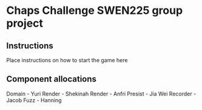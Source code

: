 # Chaps Challenge SWEN225 group project


## Instructions
Place instructions on how to start the game here

## Component allocations
Domain - Yuri
Render - Shekinah
Render - Anfri
Presist - Jia Wei
Recorder - Jacob
Fuzz - Hanning



